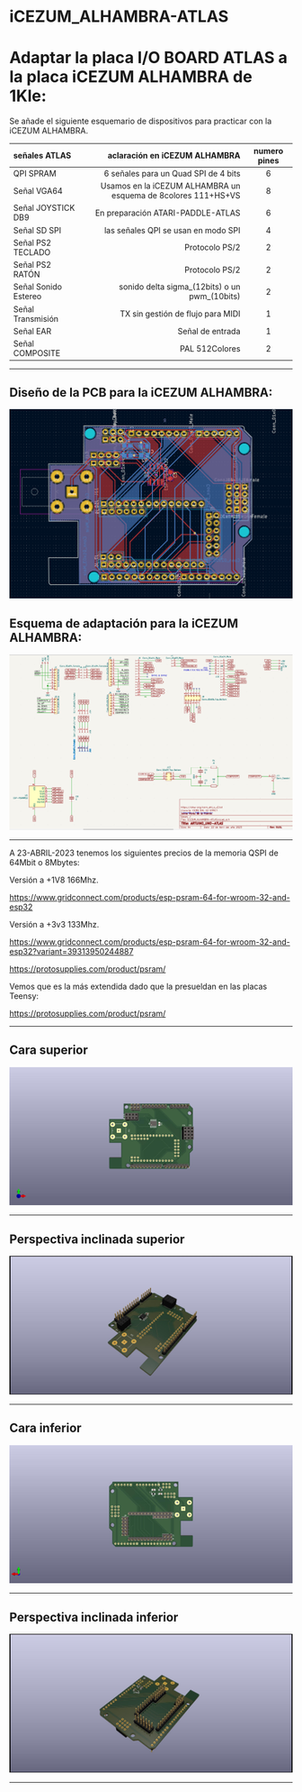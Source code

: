 # iCEZUM_ALHAMBRA-ATLAS
# Adaptar la placa I/O BOARD ATLAS a la placa iCEZUM ALHAMBRA de 1Kle:

Se añade el siguiente esquemario de dispositivos para practicar con la iCEZUM ALHAMBRA.

señales ATLAS| aclaración en iCEZUM ALHAMBRA | numero pines
| :--- | ---: | :---:
QPI SPRAM | 6 señales para un Quad SPI de 4 bits| 6
Señal VGA64 |Usamos en la iCEZUM ALHAMBRA un esquema de 8colores 111+HS+VS | 8
Señal JOYSTICK DB9 | En preparación ATARI-PADDLE-ATLAS  | 6
Señal SD SPI | las señales QPI se usan en modo SPI| 4
Señal PS2 TECLADO  | Protocolo PS/2 | 2
Señal PS2 RATÓN | Protocolo PS/2 | 2
Señal Sonido Estereo | sonido delta sigma_(12bits) o un pwm_(10bits)| 2
Señal Transmisión  | TX sin gestión de flujo para MIDI| 1
Señal EAR | Señal de entrada | 1
Señal COMPOSITE | PAL 512Colores | 2

---


## Diseño de la PCB para la iCEZUM ALHAMBRA:

![Diseño de la PCB para la iCEZUM ALHAMBRA](https://github.com/AtlasFPGA/iCEZUM_ALHAMBRA-ATLAS/blob/main/FOTOS/iCEZUM_ALAMBRA-ATLAS-PCB.png)

## Esquema de adaptación para la iCEZUM ALHAMBRA:

![Esquema de adaptación para la iCEZUM ALHAMBRA](https://github.com/AtlasFPGA/iCEZUM_ALHAMBRA-ATLAS/blob/main/FOTOS/iCEZUM_ALAMBRA-ATLAS-ESQUEMA-BETA-I.png)


---
A 23-ABRIL-2023 tenemos los siguientes precios de la memoria QSPI de 64Mbit o 8Mbytes:

Versión a +1V8 166Mhz.

https://www.gridconnect.com/products/esp-psram-64-for-wroom-32-and-esp32

Versión a +3v3 133Mhz.

https://www.gridconnect.com/products/esp-psram-64-for-wroom-32-and-esp32?variant=39313950244887

https://protosupplies.com/product/psram/

Vemos que es la más extendida dado que la presueldan en las placas Teensy:

https://protosupplies.com/product/psram/


---

## Cara superior

![Cara superior](https://github.com/AtlasFPGA/iCEZUM_ALHAMBRA-ATLAS/blob/main/FOTOS/iCEZUM_ALHAMBRA-ATLAS-3D-SUPERIOR.jpg)

---

## Perspectiva inclinada superior

![Perspectiva inclinada superior](https://github.com/AtlasFPGA/iCEZUM_ALHAMBRA-ATLAS/blob/main/FOTOS/iCEZUM_ALHAMBRA-ATLAS-3D-SUPERIOR-3D-PERSPECTIVA-INCLINADA-SUPERIOR.jpg)

---

## Cara inferior

![Cara inferior](https://github.com/AtlasFPGA/iCEZUM_ALHAMBRA-ATLAS/blob/main/FOTOS/iCEZUM_ALHAMBRA-ATLAS-3D-SUPERIOR-3D-INFERIOR.jpg)

---

## Perspectiva inclinada inferior

![Perspectiva inclinada inferior](https://github.com/AtlasFPGA/iCEZUM_ALHAMBRA-ATLAS/blob/main/FOTOS/iCEZUM_ALHAMBRA-ATLAS-3D-SUPERIOR-3D-PERSPECTIVA-INCLINADA-INFERIOR.jpg)

---
